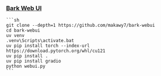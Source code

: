 ### [Bark Web UI](https://github.com/makawy7/bark-webui)

````{tab} From source
```sh
git clone --depth=1 https://github.com/makawy7/bark-webui
cd bark-webui
uv venv
.venv\Scripts\activate.bat
uv pip install torch --index-url https://download.pytorch.org/whl/cu121
uv pip install .
uv pip install gradio
python webui.py
```
````